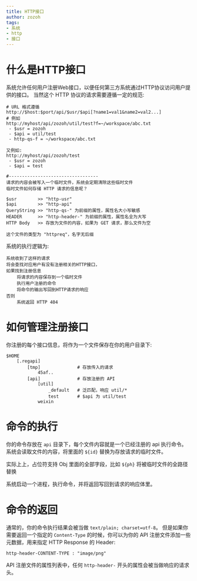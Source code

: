 ```yaml
---
title: HTTP接口
author: zozoh
tags:
- 系统
- http
- 接口
---
```


# 什么是HTTP接口

系统允许任何用户注册Web接口，以便任何第三方系统通过HTTP协议访问用户提供的接口。
当然这个 HTTP 协议的请求需要遵循一定的规范:

```
# URL 格式遵循
http://$host:$port/api/$usr/$api[?name1=val1&name2=val2...]
# 例如
http://myhost/api/zozoh/util/test?f=~/workspace/abc.txt
 - $usr = zozoh
 - $api = util/test
 - http-qs-f = ~/workspace/abc.txt

又例如:
http://myhost/api/zozoh/test
 - $usr = zozoh
 - $api = test

#----------------------------------
请求的内容会被写入一个临时文件，系统会定期清除这些临时文件
临时文件如何存储 HTTP 请求的信息呢？

$usr        >> "http-usr"
$api        >> "http-api"
QueryString >> "http-qs-" 为前缀的属性，属性名大小写敏感
HEADER      >> "http-header-" 为前缀的属性，属性名全为大写
HTTP Body   >> 存放为文件的内容，如果为 GET 请求，那么文件为空

这个文件的类型为 "httpreq"，名字无后缀
```

系统的执行逻辑为:

```
系统收到了这样的请求
将会查找对应用户有没有注册相关的HTTP接口，
如果找到注册信息
    将请求的内容保存到一个临时文件
    执行用户注册的命令
    将命令的输出写回到HTTP请求的响应
否则
    系统返回 HTTP 404
```

# 如何管理注册接口

你注册的每个接口信息，将作为一个文件保存在你的用户目录下:

```
$HOME
    [.regapi]
        [tmp]              # 存放传入的请求
            45af..
        [api]              # 存放注册的 API
            [util]
                _default   # 泛匹配，响应 util/*
                test       # $api 为 util/test
            weixin
```


# 命令的执行

你的命令存放在 `api` 目录下，每个文件内容就是一个已经注册的 api 执行命令。
系统会读取文件的内容，将里面的 `${id}` 替换为存放请求的临时文件。

实际上上，占位符支持 Obj 里面的全部字段，比如 `${ph}` 将被临时文件的全路径替换

系统启动一个进程，执行命令，并将返回写回到请求的响应体里。

# 命令的返回

通常的，你的命令执行结果会被当做  `text/plain; charset=utf-8`。
但是如果你需要返回一个指定的 `Content-Type` 的时候，你可以为你的
API 注册文件添加一些元数据，用来指定 HTTP Response 的 Header:

    http-header-CONTENT-TYPE : "image/png"

API 注册文件的属性列表中，任何 `http-header-` 开头的属性会被当做响应的请求头。
